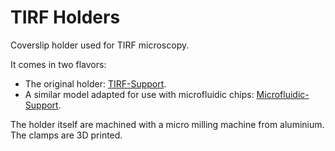# TIRF Holders

Coverslip holder used for TIRF microscopy.

It comes in two flavors:

- The original holder: [TIRF-Support](./TIRF-Support).
- A similar model adapted for use with microfluidic chips: [Microfluidic-Support](./Microfluidic-Support).

The holder itself are machined with a micro milling machine from aluminium. The clamps are 3D printed.
